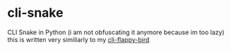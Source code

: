 # cli-snake  

CLI Snake in Python (i am not obfuscating it anymore because im too lazy)  
this is written very similiarly to my [cli-flappy-bird](https://github.com/carpetmaker3162/cli-flappy-bird)